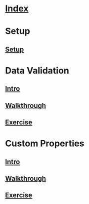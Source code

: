 # [Index](index.md)
# Setup
## [Setup](misc/setup.md)
# Data Validation
## [Intro](data-validation/data-validation.md)
## [Walkthrough](data-validation/data-validation-walkthrough.md)
## [Exercise](data-validation/data-validation-exercise.md)
# Custom Properties
## [Intro](custom-propertis/custom-properties.md)
## [Walkthrough](custom-propertis/custom-properties-walkthrough.md)
## [Exercise](custom-propertis/custom-properties-exercise.md)
